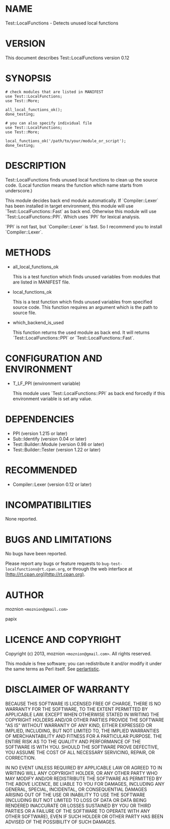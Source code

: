 # NAME

Test::LocalFunctions - Detects unused local functions



# VERSION

This document describes Test::LocalFunctions version 0.12



# SYNOPSIS

    # check modules that are listed in MANIFEST
    use Test::LocalFunctions;
    use Test::More;

    all_local_functions_ok();
    done_testing;

    # you can also specify individual file
    use Test::LocalFunctions;
    use Test::More;

    local_functions_ok('/path/to/your/module_or_script');
    done_testing;



# DESCRIPTION

Test::LocalFunctions finds unused local functions to clean up the source code.
(Local function means the function which name starts from underscore.)

This module decides back end module automatically. If \`Compiler::Lexer\` has been
installed in target environment, this module will use \`Test::LocalFunctions::Fast\` as back end.
Otherwise this module will use \`Test::LocalFunctions::PPI\`. Which uses \`PPI\` for lexical analysis.

\`PPI\` is not fast, but \`Compiler::Lexer\` is fast.
So I recommend you to install \`Compiler::Lexer\`.



# METHODS

- all\_local\_functions\_ok

    This is a test function which finds unused variables from modules that are listed in MANIFEST file.

- local\_functions\_ok

    This is a test function which finds unused variables from specified source code.
    This function requires an argument which is the path to source file.

- which\_backend\_is\_used

    This function returns the used module as back end.
    It will returns \`Test::LocalFunctions::PPI\` or \`Test::LocalFunctions::Fast\`.



# CONFIGURATION AND ENVIRONMENT

- T\_LF\_PPI (environment variable)

    This module uses \`Test::LocalFunctions::PPI\` as back end forcedly if this environment variable is set any value.



# DEPENDENCIES

- PPI (version 1.215 or later)
- Sub::Identify (version 0.04 or later)
- Test::Builder::Module (version 0.98 or later)
- Test::Builder::Tester (version 1.22 or later)



# RECOMMENDED

- Compiler::Lexer (version 0.12 or later)



# INCOMPATIBILITIES

None reported.



# BUGS AND LIMITATIONS

No bugs have been reported.

Please report any bugs or feature requests to
`bug-test-localfunctions@rt.cpan.org`, or through the web interface at
[http://rt.cpan.org](http://rt.cpan.org).



# AUTHOR

moznion  `<moznion@gmail.com>`

papix



# LICENCE AND COPYRIGHT

Copyright (c) 2013, moznion `<moznion@gmail.com>`. All rights reserved.

This module is free software; you can redistribute it and/or
modify it under the same terms as Perl itself. See [perlartistic](http://search.cpan.org/perldoc?perlartistic).



# DISCLAIMER OF WARRANTY

BECAUSE THIS SOFTWARE IS LICENSED FREE OF CHARGE, THERE IS NO WARRANTY
FOR THE SOFTWARE, TO THE EXTENT PERMITTED BY APPLICABLE LAW. EXCEPT WHEN
OTHERWISE STATED IN WRITING THE COPYRIGHT HOLDERS AND/OR OTHER PARTIES
PROVIDE THE SOFTWARE "AS IS" WITHOUT WARRANTY OF ANY KIND, EITHER
EXPRESSED OR IMPLIED, INCLUDING, BUT NOT LIMITED TO, THE IMPLIED
WARRANTIES OF MERCHANTABILITY AND FITNESS FOR A PARTICULAR PURPOSE. THE
ENTIRE RISK AS TO THE QUALITY AND PERFORMANCE OF THE SOFTWARE IS WITH
YOU. SHOULD THE SOFTWARE PROVE DEFECTIVE, YOU ASSUME THE COST OF ALL
NECESSARY SERVICING, REPAIR, OR CORRECTION.

IN NO EVENT UNLESS REQUIRED BY APPLICABLE LAW OR AGREED TO IN WRITING
WILL ANY COPYRIGHT HOLDER, OR ANY OTHER PARTY WHO MAY MODIFY AND/OR
REDISTRIBUTE THE SOFTWARE AS PERMITTED BY THE ABOVE LICENCE, BE
LIABLE TO YOU FOR DAMAGES, INCLUDING ANY GENERAL, SPECIAL, INCIDENTAL,
OR CONSEQUENTIAL DAMAGES ARISING OUT OF THE USE OR INABILITY TO USE
THE SOFTWARE (INCLUDING BUT NOT LIMITED TO LOSS OF DATA OR DATA BEING
RENDERED INACCURATE OR LOSSES SUSTAINED BY YOU OR THIRD PARTIES OR A
FAILURE OF THE SOFTWARE TO OPERATE WITH ANY OTHER SOFTWARE), EVEN IF
SUCH HOLDER OR OTHER PARTY HAS BEEN ADVISED OF THE POSSIBILITY OF
SUCH DAMAGES.
